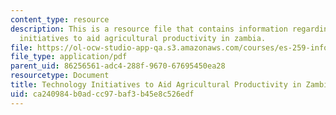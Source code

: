 ```yaml
---
content_type: resource
description: This is a resource file that contains information regarding technology
  initiatives to aid agricultural productivity in zambia.
file: https://ol-ocw-studio-app-qa.s3.amazonaws.com/courses/es-259-information-and-communication-technology-in-africa-spring-2006/ca240984b0adcc97baf3b45e8c526edf_MITES_259S06_dafalla1_3.pdf
file_type: application/pdf
parent_uid: 86256561-adc4-288f-9670-67695450ea28
resourcetype: Document
title: Technology Initiatives to Aid Agricultural Productivity in Zambia
uid: ca240984-b0ad-cc97-baf3-b45e8c526edf
---
```

